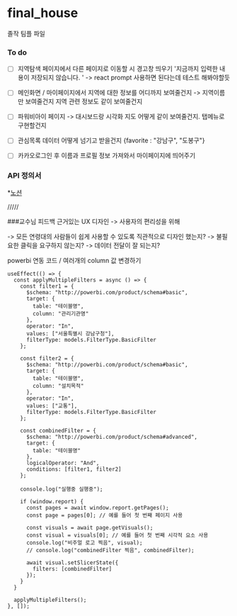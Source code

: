 # final_house
졸작 팀플 파일

### To do
- [ ] 지역탐색 페이지에서 다른 페이지로 이동할 시 경고창 띄우기 '지금까지 입력한 내용이 저장되지 않습니다. ' -> react prompt 사용하면 된다는데 테스트 해봐야할듯
- [ ] 메인화면 / 마이페이지에서 지역에 대한 정보를 어디까지 보여줄건지 -> 지역이름만 보여줄건지 지역 관련 정보도 같이 보여줄건지
- [ ] 파워비아이 페이지 -> 대시보드랑 시각화 지도 어떻게 같이 보여줄건지. 탭메뉴로 구현할건지 

- [ ] 관심목록 데이터 어떻게 넘기고 받을건지 {favorite : "강남구", "도봉구"}
- [ ] 카카오로그인 후 이름과 프로필 정보 가져와서 마이페이지에 띄어주기

### API 정의서
*[노션](https://www.notion.so/2-29540c534eb54de2808f282591fea938)

/////

###교수님 피드백
근거있는 UX 디자인 -> 사용자의 편리성을 위해



-> 모든 연령대의 사람들이 쉽게 사용할 수 있도록 직관적으로 디자인 했는지?
-> 불필요한 클릭을 요구하지 않는지?
-> 데이터 전달이 잘 되는지?


powerbi 연동 코드 / 여러개의 column 값 변경하기
```
useEffect(() => {
  const applyMultipleFilters = async () => {
    const filter1 = {
      $schema: "http://powerbi.com/product/schema#basic",
      target: {
        table: "테이블명",
        column: "관리기관명"
      },
      operator: "In",
      values: ["서울특별시 강남구청"],
      filterType: models.FilterType.BasicFilter
    };

    const filter2 = {
      $schema: "http://powerbi.com/product/schema#basic",
      target: {
        table: "테이블명",
        column: "설치목적"
      },
      operator: "In",
      values: ["교통"],
      filterType: models.FilterType.BasicFilter
    };

    const combinedFilter = {
      $schema: "http://powerbi.com/product/schema#advanced",
      target: {
        table: "테이블명"
      },
      logicalOperator: "And",
      conditions: [filter1, filter2]
    };

    console.log("실행중 실행중");

    if (window.report) {
      const pages = await window.report.getPages();
      const page = pages[0]; // 예를 들어 첫 번째 페이지 사용

      const visuals = await page.getVisuals();
      const visual = visuals[0]; // 예를 들어 첫 번째 시각적 요소 사용
      console.log("비주얼 로고 찍음", visual);
      // console.log("combinedFilter 찍음", combinedFilter);

      await visual.setSlicerState({
        filters: [combinedFilter]
      });
    }
  }

  applyMultipleFilters();
}, []);

```
